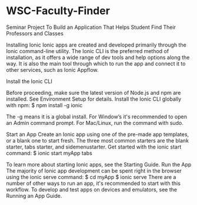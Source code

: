 # WSC-Faculty-Finder
Seminar Project To Build an Application That Helps Student Find Their Professors and Classes

Installing Ionic
Ionic apps are created and developed primarily through the Ionic command-line utility. The Ionic CLI is the preferred method of installation, as it offers a wide range of dev tools and help options along the way. It is also the main tool through which to run the app and connect it to other services, such as Ionic Appflow.

Install the Ionic CLI

Before proceeding, make sure the latest version of Node.js and npm are installed. See Environment Setup for details. Install the Ionic CLI globally with npm:
$ npm install -g ionic

The -g means it is a global install. For Window’s it's recommended to open an Admin command prompt. For Mac/Linux, run the command with sudo.

Start an App
Create an Ionic app using one of the pre-made app templates, or a blank one to start fresh. The three most common starters are the blank starter, tabs starter, and sidemenustarter. Get started with the ionic start command:
$ ionic start myApp tabs
 
To learn more about starting Ionic apps, see the Starting Guide.
Run the App
The majority of Ionic app development can be spent right in the browser using the ionic serve command:
$ cd myApp
$ ionic serve
There are a number of other ways to run an app, it's recommended to start with this workflow. To develop and test apps on devices and emulators, see the Running an App Guide.

